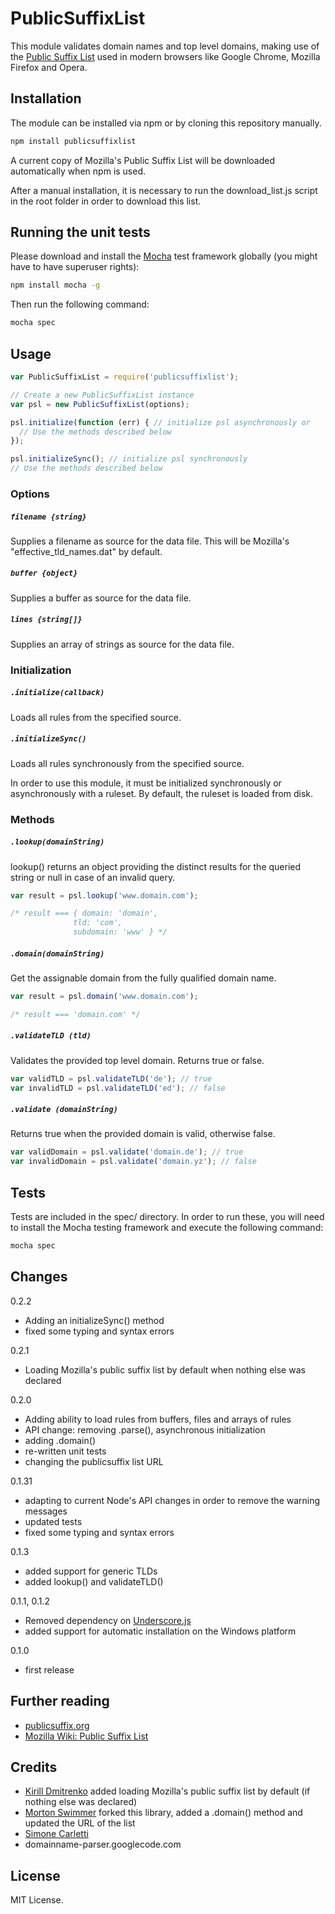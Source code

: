 PublicSuffixList
================

This module validates domain names and top level domains, making use of the
[Public Suffix List](http://www.publicsuffix.org) used in modern browsers like
Google Chrome, Mozilla Firefox and Opera.

## Installation

The module can be installed via npm or by cloning this repository manually.

```js
npm install publicsuffixlist
```

A current copy of Mozilla's Public Suffix List will be downloaded automatically
when npm is used.

After a manual installation, it is necessary to run the download_list.js script
in the root folder in order to download this list.

## Running the unit tests

Please download and install the [Mocha](http://mochajs.org) test framework
globally (you might have to have superuser rights):

```bash
npm install mocha -g
```

Then run the following command:

```bash
mocha spec
```

## Usage

```js
var PublicSuffixList = require('publicsuffixlist');

// Create a new PublicSuffixList instance
var psl = new PublicSuffixList(options);

psl.initialize(function (err) { // initialize psl asynchronously or
  // Use the methods described below
});

psl.initializeSync(); // initialize psl synchronously
// Use the methods described below

```

### Options

##### ``filename {string}``
Supplies a filename as source for the data file.
This will be Mozilla's "effective_tld_names.dat" by default.

##### ``buffer {object}``
Supplies a buffer as source for the data file.

##### ``lines {string[]}``
Supplies an array of strings as source for the data file.

### Initialization

##### ``.initialize(callback)``
Loads all rules from the specified source.

##### ``.initializeSync()``
Loads all rules synchronously from the specified source.

In order to use this module, it must be initialized synchronously or
asynchronously with a ruleset.
By default, the ruleset is loaded from disk.

### Methods

##### ``.lookup(domainString)``
lookup() returns an object providing the distinct results for the queried
string or null in case of an invalid query.

```js
var result = psl.lookup('www.domain.com');

/* result === { domain: 'domain',
              tld: 'com',
              subdomain: 'www' } */
```

##### ``.domain(domainString)``

Get the assignable domain from the fully qualified domain name.

```js
var result = psl.domain('www.domain.com');

/* result === 'domain.com' */
```

##### ``.validateTLD (tld)``

Validates the provided top level domain. Returns true or false.

```js
var validTLD = psl.validateTLD('de'); // true
var invalidTLD = psl.validateTLD('ed'); // false
```

##### ``.validate (domainString)``

Returns true when the provided domain is valid, otherwise false.

```js
var validDomain = psl.validate('domain.de'); // true
var invalidDomain = psl.validate('domain.yz'); // false
```

## Tests

Tests are included in the spec/ directory. In order to run these, you will need
to install the Mocha testing framework and execute the following command:

```bash
mocha spec
```

## Changes

0.2.2
+ Adding an initializeSync() method
+ fixed some typing and syntax errors

0.2.1
+ Loading Mozilla's public suffix list by default when nothing else was
  declared

0.2.0
+ Adding ability to load rules from buffers, files and arrays of rules
+ API change: removing .parse(), asynchronous initialization
+ adding .domain()
+ re-written unit tests
+ changing the publicsuffix list URL

0.1.31
+ adapting to current Node's API changes in order to remove the warning messages
+ updated tests
+ fixed some typing and syntax errors

0.1.3
+ added support for generic TLDs
+ added lookup() and validateTLD()

0.1.1, 0.1.2
+ Removed dependency on [Underscore.js](http://documentcloud.github.com/underscore/)
+ added support for automatic installation on the Windows platform

0.1.0
+ first release

Further reading
---------------
* [publicsuffix.org](http://www.publicsuffix.org)
* [Mozilla Wiki: Public Suffix List](https://wiki.mozilla.org/Public_Suffix_List)

Credits
-------

* [Kirill Dmitrenko](https://github.com/dmikis) added loading Mozilla's public
  suffix list by default (if nothing else was declared)
* [Morton Swimmer](https://github.com/mswimmer) forked this library, added
  a .domain() method and updated the URL of the list
* [Simone Carletti](http://www.simonecarletti.com/code/public_suffix_service/)
* domainname-parser.googlecode.com

License
-------

MIT License.
